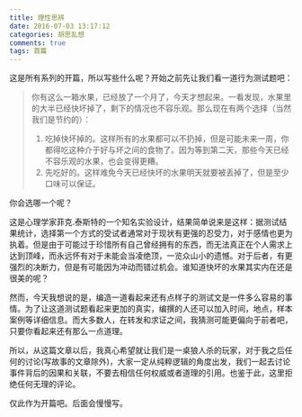 ```yaml
---
title: 理性思辨
date: 2016-07-03 13:17:12
categories: 胡思乱想
comments: true
tags: 首篇
---
```


这是所有系列的开篇，所以写些什么呢？开始之前先让我们看一道行为测试题吧：

>你有这么一箱水果，已经放了一个月了，今天才想起来。一看发现，水果里的大半已经快坏掉了，剩下的情况也不容乐观。那么现在有两个选择（当然我们是节约的）：
>
>	1. 吃掉快坏掉的。这样所有的水果都可以不扔掉，但是可能未来一周，你都得吃这种介于好与坏之间的食物了。因为等到第二天，那些今天已经不容乐观的水果，也会变得更糟。
>	2. 先吃好的。这样难免今天已经快坏的水果明天就要被丢掉了，但是至少口味可以保证。

你会选哪一个呢？

这是心理学家菲克.泰斯特的一个知名实验设计，结果简单说来是这样：据测试结果统计，选择第一个方式的受试者通常对于现状有更强的忍受力，对于感情也更为执着。但是由于可能过于珍惜所有自己曾经拥有的东西，而无法真正在个人需求上达到顶峰，而永远怀有对于未能会当凌绝顶，一览众山小的遗憾。对于后者，有更强烈的决断力，但是有可能因为冲动而错过机会。谁知道快坏的水果其实内在还是很美的呢？

然而，今天我想说的是，编造一道看起来还有点样子的测试文是一件多么容易的事情。为了让这道测试题看起来更加的真实，编撰的人还可以加入时间，地点，样本案例等详细信息。而大多数人，在转发和求证之间，我猜测可能更偏向于前者吧，只要你看起来还有那么一点道理。

所以，从这篇文章以后，我真心希望就让我们是一桌狼人杀的玩家，对于我之后任何的讨论(写故事的文章除外)，大家一定从纯粹逻辑的角度出发，我们一起去讨论事件背后的因果和关联，不要去相信任何权威或者道理的引用。也鉴于此，这里拒绝任何无理的评论。

仅此作为开篇吧。后面会慢慢写。
